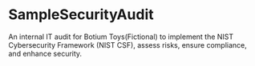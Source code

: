 # SampleSecurityAudit
An internal IT audit for Botium Toys(Fictional) to implement the NIST Cybersecurity Framework (NIST CSF), assess risks, ensure compliance, and enhance security.
